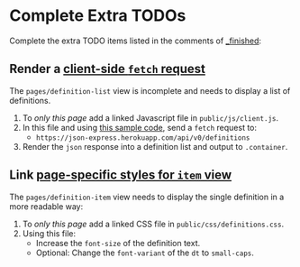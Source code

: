 # Complete Extra TODOs
Complete the extra TODO items listed in the comments of [_finished](../_finished):

## Render a [client-side `fetch` request](https://github.com/sait-wbdv/sample-code/blob/master/backend/express/route-params/_finished/views/pages/definition-list.ejs#L13)
The `pages/definition-list` view is incomplete and needs to display a list of definitions. 
1. To _only this page_ add a linked Javascript file in `public/js/client.js`.
2. In this file and using [this sample code](https://gist.github.com/acidtone/33304c82f8d22e9a330003b19a147303), send a `fetch` request to:
    - `https://json-express.herokuapp.com/api/v0/definitions`
3. Render the `json` response into a definition list and output to `.container`.

## Link [page-specific styles for `item` view](https://github.com/sait-wbdv/sample-code/blob/master/backend/express/route-params/_finished/views/pages/definition-item.ejs#L5)
The `pages/definition-item` view needs to display the single definition in a more readable way:
1. To _only this page_ add a linked CSS file in `public/css/definitions.css`.
2. Using this file:
    - Increase the `font-size` of the definition text.
    - Optional: Change the `font-variant` of the `dt` to `small-caps`.